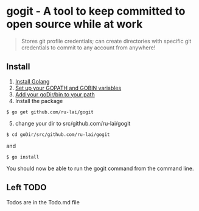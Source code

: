 # gogit - A tool to keep committed to open source while at work

> Stores git profile credentials; can create directories with specific git credentials to commit to any account from anywhere!

## Install
1. [Install Golang](https://golang.org/doc/install)
2. [Set up your GOPATH and GOBIN variables](https://github.com/golang/go/wiki/SettingGOPATH)
3. [Add your goDir/bin to your path](https://codevenue.wordpress.com/2015/07/26/golang-setting-up-go-development-environment/)
4. Install the package
```
$ go get github.com/ru-lai/gogit
```

5. change your dir to src/github.com/ru-lai/gogit 
```
$ cd goDir/src/github.com/ru-lai/gogit
```
and
```
$ go install
```

You should now be able to run the gogit command from the command line.


## Left TODO
Todos are in the Todo.md file
